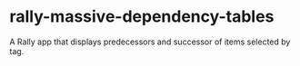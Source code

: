 rally-massive-dependency-tables
===============================

A Rally app that displays predecessors and successor of items selected by tag.